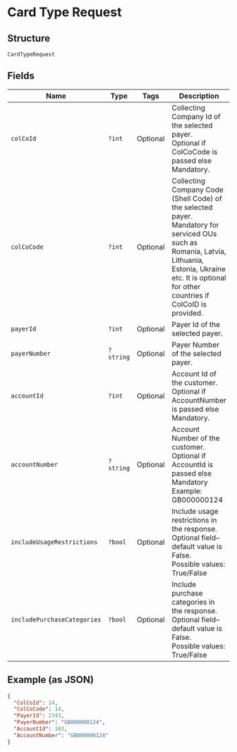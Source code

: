 
# Card Type Request

## Structure

`CardTypeRequest`

## Fields

| Name | Type | Tags | Description | Getter | Setter |
|  --- | --- | --- | --- | --- | --- |
| `colCoId` | `?int` | Optional | Collecting Company Id of the selected payer.<br>Optional if ColCoCode is passed else Mandatory. | getColCoId(): ?int | setColCoId(?int colCoId): void |
| `colCoCode` | `?int` | Optional | Collecting Company Code (Shell Code) of the selected payer.<br>Mandatory for serviced OUs such as Romania, Latvia, Lithuania, Estonia, Ukraine etc. It is optional for other countries if ColCoID is provided. | getColCoCode(): ?int | setColCoCode(?int colCoCode): void |
| `payerId` | `?int` | Optional | Payer Id of the selected payer. | getPayerId(): ?int | setPayerId(?int payerId): void |
| `payerNumber` | `?string` | Optional | Payer Number of the selected payer. | getPayerNumber(): ?string | setPayerNumber(?string payerNumber): void |
| `accountId` | `?int` | Optional | Account Id of the customer.<br>Optional if AccountNumber is passed else Mandatory. | getAccountId(): ?int | setAccountId(?int accountId): void |
| `accountNumber` | `?string` | Optional | Account Number of the customer.<br>Optional if AccountId is passed else Mandatory<br>Example: GB000000124 | getAccountNumber(): ?string | setAccountNumber(?string accountNumber): void |
| `includeUsageRestrictions` | `?bool` | Optional | Include usage restrictions in the response.<br>Optional field– default value is False.<br>Possible values: True/False | getIncludeUsageRestrictions(): ?bool | setIncludeUsageRestrictions(?bool includeUsageRestrictions): void |
| `includePurchaseCategories` | `?bool` | Optional | Include purchase categories in the response.<br>Optional field– default value is False.<br>Possible values: True/False | getIncludePurchaseCategories(): ?bool | setIncludePurchaseCategories(?bool includePurchaseCategories): void |

## Example (as JSON)

```json
{
  "ColCoId": 14,
  "ColCoCode": 14,
  "PayerId": 2343,
  "PayerNumber": "GB000000124",
  "AccountId": 343,
  "AccountNumber": "GB000000124"
}
```

